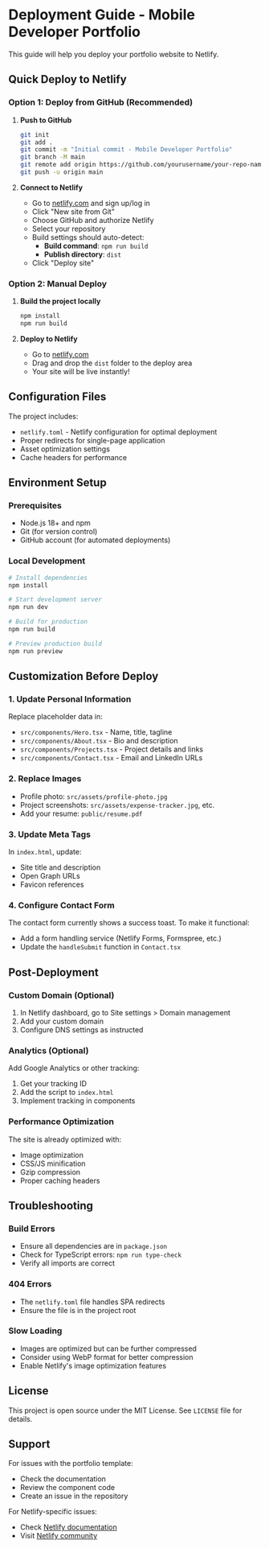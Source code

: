 # Deployment Guide - Mobile Developer Portfolio

This guide will help you deploy your portfolio website to Netlify.

## Quick Deploy to Netlify

### Option 1: Deploy from GitHub (Recommended)

1. **Push to GitHub**
   ```bash
   git init
   git add .
   git commit -m "Initial commit - Mobile Developer Portfolio"
   git branch -M main
   git remote add origin https://github.com/yourusername/your-repo-name.git
   git push -u origin main
   ```

2. **Connect to Netlify**
   - Go to [netlify.com](https://netlify.com) and sign up/log in
   - Click "New site from Git"
   - Choose GitHub and authorize Netlify
   - Select your repository
   - Build settings should auto-detect:
     - **Build command**: `npm run build`
     - **Publish directory**: `dist`
   - Click "Deploy site"

### Option 2: Manual Deploy

1. **Build the project locally**
   ```bash
   npm install
   npm run build
   ```

2. **Deploy to Netlify**
   - Go to [netlify.com](https://netlify.com)
   - Drag and drop the `dist` folder to the deploy area
   - Your site will be live instantly!

## Configuration Files

The project includes:
- `netlify.toml` - Netlify configuration for optimal deployment
- Proper redirects for single-page application
- Asset optimization settings
- Cache headers for performance

## Environment Setup

### Prerequisites
- Node.js 18+ and npm
- Git (for version control)
- GitHub account (for automated deployments)

### Local Development
```bash
# Install dependencies
npm install

# Start development server
npm run dev

# Build for production
npm run build

# Preview production build
npm run preview
```

## Customization Before Deploy

### 1. Update Personal Information
Replace placeholder data in:
- `src/components/Hero.tsx` - Name, title, tagline
- `src/components/About.tsx` - Bio and description
- `src/components/Projects.tsx` - Project details and links
- `src/components/Contact.tsx` - Email and LinkedIn URLs

### 2. Replace Images
- Profile photo: `src/assets/profile-photo.jpg`
- Project screenshots: `src/assets/expense-tracker.jpg`, etc.
- Add your resume: `public/resume.pdf`

### 3. Update Meta Tags
In `index.html`, update:
- Site title and description
- Open Graph URLs
- Favicon references

### 4. Configure Contact Form
The contact form currently shows a success toast. To make it functional:
- Add a form handling service (Netlify Forms, Formspree, etc.)
- Update the `handleSubmit` function in `Contact.tsx`

## Post-Deployment

### Custom Domain (Optional)
1. In Netlify dashboard, go to Site settings > Domain management
2. Add your custom domain
3. Configure DNS settings as instructed

### Analytics (Optional)
Add Google Analytics or other tracking:
1. Get your tracking ID
2. Add the script to `index.html`
3. Implement tracking in components

### Performance Optimization
The site is already optimized with:
- Image optimization
- CSS/JS minification
- Gzip compression
- Proper caching headers

## Troubleshooting

### Build Errors
- Ensure all dependencies are in `package.json`
- Check for TypeScript errors: `npm run type-check`
- Verify all imports are correct

### 404 Errors
- The `netlify.toml` file handles SPA redirects
- Ensure the file is in the project root

### Slow Loading
- Images are optimized but can be further compressed
- Consider using WebP format for better compression
- Enable Netlify's image optimization features

## License

This project is open source under the MIT License. See `LICENSE` file for details.

## Support

For issues with the portfolio template:
- Check the documentation
- Review the component code
- Create an issue in the repository

For Netlify-specific issues:
- Check [Netlify documentation](https://docs.netlify.com)
- Visit [Netlify community](https://community.netlify.com)